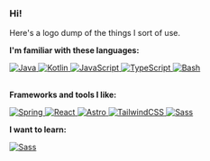 ### Hi!

Here's a logo dump of the things I sort of use.

**I'm familiar with these languages:**

<a target="_blank" href="https://dev.java">
    <img alt="Java" src="https://img.shields.io/badge/java-%23ED8B00.svg?style=for-the-badge&logo=openjdk&logoColor=white">
</a>
<a target="_blank" href="https://kotlinlang.org">
    <img alt="Kotlin" src="https://img.shields.io/badge/kotlin-%237F52FF.svg?style=for-the-badge&logo=kotlin&logoColor=white">
</a>
<a target="_blank" href="https://developer.mozilla.org/en-US/docs/Web/JavaScript">
    <img alt="JavaScript" src="https://img.shields.io/badge/javascript-%23323330.svg?style=for-the-badge&logo=javascript&logoColor=%23F7DF1E">
</a>
<a href="https://www.typescriptlang.org">
    <img alt="TypeScript" src="https://img.shields.io/badge/typescript-%23007ACC.svg?style=for-the-badge&logo=typescript&logoColor=white">
</a>
<a target="_blank" href="https://www.gnu.org/software/bash">
    <img alt="Bash" src="https://img.shields.io/badge/bash_script-%23121011.svg?style=for-the-badge&logo=gnu-bash&logoColor=white">
</a>

<br/>
<br/>

**Frameworks and tools I like:**

<!--<span style="display: inline-block;"><h1>|</h1></span>-->
<a target="_blank" href="https://spring.io">
    <img alt="Spring" src="https://img.shields.io/badge/spring-%236DB33F.svg?style=for-the-badge&logo=spring&logoColor=white">
</a>
<a target="_blank" href="https://react.dev">
    <img alt="React" src="https://img.shields.io/badge/react-%2320232a.svg?style=for-the-badge&logo=react&logoColor=%2361DAFB">
</a>
<a target="_blank" href="https://astro.build">
    <img alt="Astro" src="https://img.shields.io/badge/astro-%232C2052.svg?style=for-the-badge&logo=astro&logoColor=white">
</a>
<a target="_blank" href="https://tailwindcss.com">
    <img alt="TailwindCSS" src="https://img.shields.io/badge/tailwindcss-%2338B2AC.svg?style=for-the-badge&logo=tailwind-css&logoColor=white">
</a>
<a target="_blank" href="https://sass-lang.com">
    <img alt="Sass" src="https://img.shields.io/badge/SASS-hotpink.svg?style=for-the-badge&logo=SASS&logoColor=white">
</a>

**I want to learn:**

<a target="_blank" href="https://sass-lang.com">
    <img alt="Sass" src="https://img.shields.io/badge/SASS-hotpink.svg?style=for-the-badge&logo=SASS&logoColor=white">
</a>